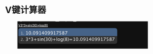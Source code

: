 # V键计算器

<figure><img src="../.gitbook/assets/image (2) (1).png" alt=""><figcaption></figcaption></figure>
